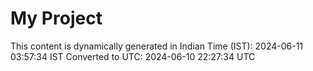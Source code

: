 # My Project

This content is dynamically generated in Indian Time (IST): 2024-06-11 03:57:34 IST
Converted to UTC: 2024-06-10 22:27:34 UTC
